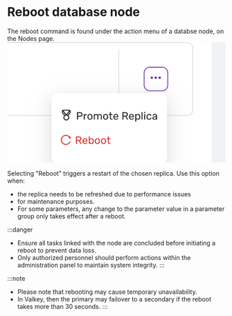 # Reboot database node
The reboot command is found under the action menu of a databse node, on the Nodes page.
![Reboot node](../images/reboot.png)


Selecting "Reboot" triggers a restart of the chosen replica. Use this option when:
- the replica needs to be refreshed due to performance issues
- for maintenance purposes. 
- For some parameters, any change to the parameter value in a parameter group only takes effect after a reboot.

:::danger
- Ensure all tasks linked with the node are concluded before initiating a reboot to prevent data loss.
- Only authorized personnel should perform actions within the administration panel to maintain system integrity.
::: 

:::note
- Please note that rebooting may cause temporary unavailability.
- In Valkey, then the primary may failover to a secondary if the reboot takes more than 30 seconds.
:::

